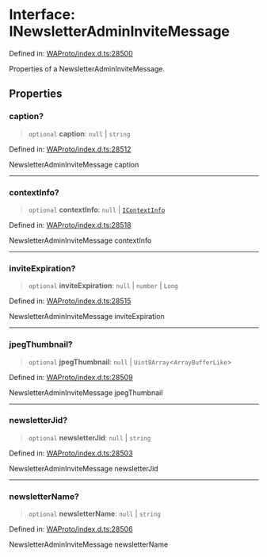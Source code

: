 # Interface: INewsletterAdminInviteMessage

Defined in: [WAProto/index.d.ts:28500](https://github.com/Fokusdotid/bail/blob/546bbbb35e652e95f45982a71bee62b2c682e4eb/WAProto/index.d.ts#L28500)

Properties of a NewsletterAdminInviteMessage.

## Properties

### caption?

> `optional` **caption**: `null` \| `string`

Defined in: [WAProto/index.d.ts:28512](https://github.com/Fokusdotid/bail/blob/546bbbb35e652e95f45982a71bee62b2c682e4eb/WAProto/index.d.ts#L28512)

NewsletterAdminInviteMessage caption

***

### contextInfo?

> `optional` **contextInfo**: `null` \| [`IContextInfo`](../../../interfaces/IContextInfo.md)

Defined in: [WAProto/index.d.ts:28518](https://github.com/Fokusdotid/bail/blob/546bbbb35e652e95f45982a71bee62b2c682e4eb/WAProto/index.d.ts#L28518)

NewsletterAdminInviteMessage contextInfo

***

### inviteExpiration?

> `optional` **inviteExpiration**: `null` \| `number` \| `Long`

Defined in: [WAProto/index.d.ts:28515](https://github.com/Fokusdotid/bail/blob/546bbbb35e652e95f45982a71bee62b2c682e4eb/WAProto/index.d.ts#L28515)

NewsletterAdminInviteMessage inviteExpiration

***

### jpegThumbnail?

> `optional` **jpegThumbnail**: `null` \| `Uint8Array`\<`ArrayBufferLike`\>

Defined in: [WAProto/index.d.ts:28509](https://github.com/Fokusdotid/bail/blob/546bbbb35e652e95f45982a71bee62b2c682e4eb/WAProto/index.d.ts#L28509)

NewsletterAdminInviteMessage jpegThumbnail

***

### newsletterJid?

> `optional` **newsletterJid**: `null` \| `string`

Defined in: [WAProto/index.d.ts:28503](https://github.com/Fokusdotid/bail/blob/546bbbb35e652e95f45982a71bee62b2c682e4eb/WAProto/index.d.ts#L28503)

NewsletterAdminInviteMessage newsletterJid

***

### newsletterName?

> `optional` **newsletterName**: `null` \| `string`

Defined in: [WAProto/index.d.ts:28506](https://github.com/Fokusdotid/bail/blob/546bbbb35e652e95f45982a71bee62b2c682e4eb/WAProto/index.d.ts#L28506)

NewsletterAdminInviteMessage newsletterName
